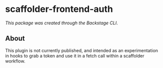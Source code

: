 # scaffolder-frontend-auth

_This package was created through the Backstage CLI_.

## About

This plugin is not currently published, and intended as an experimentation in hooks to grab a token and use it in a fetch call within a scaffolder workflow.
